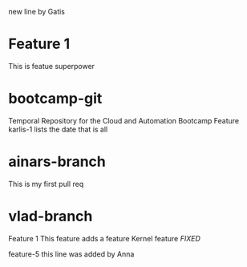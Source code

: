 
new line by Gatis


# Feature 1
This is featue
superpower

# bootcamp-git
Temporal Repository for the Cloud and Automation Bootcamp
Feature karlis-1
	lists the date
	that is all

# ainars-branch
This is my first pull req

# vlad-branch
Feature 1
This feature adds a feature
Kernel feature
*FIXED*

feature-5
this line was added by Anna

